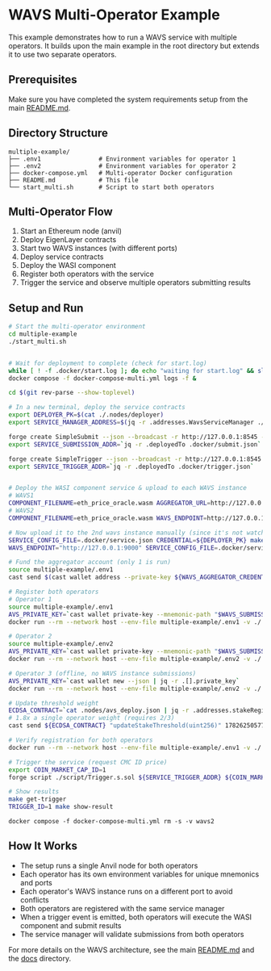 # WAVS Multi-Operator Example

This example demonstrates how to run a WAVS service with multiple operators. It builds upon the main example in the root directory but extends it to use two separate operators.

## Prerequisites

Make sure you have completed the system requirements setup from the main [README.md](../README.md).

## Directory Structure

```
multiple-example/
├── .env1                # Environment variables for operator 1
├── .env2                # Environment variables for operator 2
├── docker-compose.yml   # Multi-operator Docker configuration
├── README.md            # This file
└── start_multi.sh       # Script to start both operators
```

## Multi-Operator Flow

1. Start an Ethereum node (anvil)
2. Deploy EigenLayer contracts
3. Start two WAVS instances (with different ports)
4. Deploy service contracts
5. Deploy the WASI component
6. Register both operators with the service
7. Trigger the service and observe multiple operators submitting results

## Setup and Run

```bash
# Start the multi-operator environment
cd multiple-example
./start_multi.sh


# Wait for deployment to complete (check for start.log)
while [ ! -f .docker/start.log ]; do echo "waiting for start.log" && sleep 1; done
docker compose -f docker-compose-multi.yml logs -f &

cd $(git rev-parse --show-toplevel)

# In a new terminal, deploy the service contracts
export DEPLOYER_PK=$(cat ./.nodes/deployer)
export SERVICE_MANAGER_ADDRESS=$(jq -r .addresses.WavsServiceManager ./.nodes/avs_deploy.json)

forge create SimpleSubmit --json --broadcast -r http://127.0.0.1:8545 --private-key "${DEPLOYER_PK}" --constructor-args "${SERVICE_MANAGER_ADDRESS}" > .docker/submit.json
export SERVICE_SUBMISSION_ADDR=`jq -r .deployedTo .docker/submit.json`

forge create SimpleTrigger --json --broadcast -r http://127.0.0.1:8545 --private-key "${DEPLOYER_PK}" > .docker/trigger.json
export SERVICE_TRIGGER_ADDR=`jq -r .deployedTo .docker/trigger.json`


# Deploy the WASI component service & upload to each WAVS instance
# WAVS1
COMPONENT_FILENAME=eth_price_oracle.wasm AGGREGATOR_URL=http://127.0.0.1:8001 sh ./script/build_service.sh
# WAVS2
COMPONENT_FILENAME=eth_price_oracle.wasm WAVS_ENDPOINT=http://127.0.0.1:9000 make upload-component

# Now upload it to the 2nd wavs instance manually (since it's not watching for events to auto pull configs)
SERVICE_CONFIG_FILE=.docker/service.json CREDENTIAL=${DEPLOYER_PK} make deploy-service
WAVS_ENDPOINT="http://127.0.0.1:9000" SERVICE_CONFIG_FILE=.docker/service.json CREDENTIAL=${DEPLOYER_PK} make deploy-service

# Fund the aggregator account (only 1 is run)
source multiple-example/.env1
cast send $(cast wallet address --private-key ${WAVS_AGGREGATOR_CREDENTIAL}) --rpc-url http://localhost:8545 --private-key ${DEPLOYER_PK} --value 1ether

# Register both operators
# Operator 1
source multiple-example/.env1
AVS_PRIVATE_KEY=`cast wallet private-key --mnemonic-path "$WAVS_SUBMISSION_MNEMONIC" --mnemonic-index 1`
docker run --rm --network host --env-file multiple-example/.env1 -v ./.nodes:/root/.nodes --entrypoint /wavs/register.sh "ghcr.io/lay3rlabs/wavs-middleware:0.4.0-alpha.5" "$AVS_PRIVATE_KEY"

# Operator 2
source multiple-example/.env2
AVS_PRIVATE_KEY=`cast wallet private-key --mnemonic-path "$WAVS_SUBMISSION_MNEMONIC" --mnemonic-index 1`
docker run --rm --network host --env-file multiple-example/.env2 -v ./.nodes:/root/.nodes --entrypoint /wavs/register.sh "ghcr.io/lay3rlabs/wavs-middleware:0.4.0-alpha.5" "$AVS_PRIVATE_KEY"

# Operator 3 (offline, no WAVS instance submissions)
AVS_PRIVATE_KEY=`cast wallet new --json | jq -r .[].private_key`
docker run --rm --network host --env-file multiple-example/.env2 -v ./.nodes:/root/.nodes --entrypoint /wavs/register.sh "ghcr.io/lay3rlabs/wavs-middleware:0.4.0-alpha.5" "$AVS_PRIVATE_KEY"

# Update threshold weight
ECDSA_CONTRACT=`cat .nodes/avs_deploy.json | jq -r .addresses.stakeRegistry`
# 1.8x a single operator weight (requires 2/3)
cast send ${ECDSA_CONTRACT} "updateStakeThreshold(uint256)" 1782625057707873 --rpc-url http://localhost:8545 --private-key ${DEPLOYER_PK}

# Verify registration for both operators
docker run --rm --network host --env-file multiple-example/.env1 -v ./.nodes:/root/.nodes --entrypoint /wavs/list_operator.sh ghcr.io/lay3rlabs/wavs-middleware:0.4.0-alpha.5

# Trigger the service (request CMC ID price)
export COIN_MARKET_CAP_ID=1
forge script ./script/Trigger.s.sol ${SERVICE_TRIGGER_ADDR} ${COIN_MARKET_CAP_ID} --sig 'run(string,string)' --rpc-url http://localhost:8545 --broadcast

# Show results
make get-trigger
TRIGGER_ID=1 make show-result
```

```
docker compose -f docker-compose-multi.yml rm -s -v wavs2
```


## How It Works

- The setup runs a single Anvil node for both operators
- Each operator has its own environment variables for unique mnemonics and ports
- Each operator's WAVS instance runs on a different port to avoid conflicts
- Both operators are registered with the same service manager
- When a trigger event is emitted, both operators will execute the WASI component and submit results
- The service manager will validate submissions from both operators

For more details on the WAVS architecture, see the main [README.md](../README.md) and the [docs](../docs/) directory.
